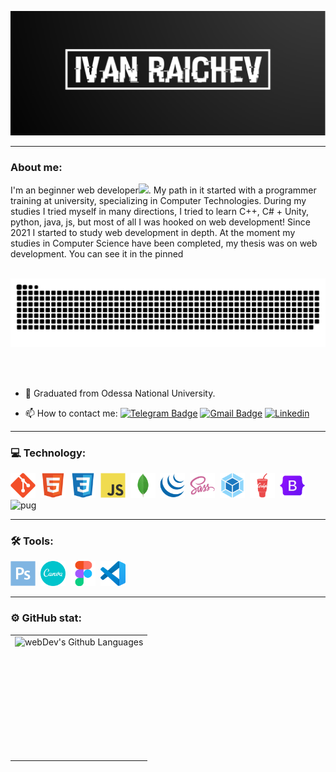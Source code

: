 
[![Header](https://github.com/IvanRaichev/ivanraichev/blob/main/assets/header1.PNG)](https://github.com/IvanRaichev)

___

###  About me:


I'm an beginner web developer<img src="https://media.giphy.com/media/WUlplcMpOCEmTGBtBW/giphy.gif" width="30px">. My path in it started with a programmer training at university, specializing in Computer Technologies. During my studies I tried myself in many directions, I tried to learn C++, C# + Unity, python, java, js, but most of all I was hooked on web development!  Since 2021 I started to study web development in depth. At the moment my studies in Computer Science have been completed, my thesis was on web development. You can see it in the pinned

<div align="center">
  <br>
  <img alt="snake eating my contributions" src="https://github.com/IvanRaichev/ivanraichev/blob/main/assets/github-contribution-grid-snake2.svg" />
  
  <br/><br/>
</div>


- :telescope:  Graduated from Odessa National University.


- :mailbox: How to contact me: [![Telegram Badge](https://img.shields.io/badge/-ivanraichev-blue?style=flat&logo=Telegram&logoColor=white)](https://t.me/CryptoMrGengar) [![Gmail Badge](https://img.shields.io/badge/-Gmail-red?style=flat&logo=Gmail&logoColor=white)](mailto:lalkarus51@gmail.com) [![Linkedin](https://img.shields.io/badge/-Linkedin-black?style=flat&logo=Gmail&logoColor=white)](https://www.linkedin.com/in/ivan-raichev-5a8125295/)

---

### 💻 Technology:

<div>
  <img src="https://github.com/devicons/devicon/blob/master/icons/git/git-original.svg" title="git" alt="git" width="40" height="40"/>&nbsp
  <img src="https://github.com/devicons/devicon/blob/master/icons/html5/html5-original.svg" title="html5" alt="html5" width="40" height="40"/>&nbsp
  <img src="https://github.com/devicons/devicon/blob/master/icons/css3/css3-original.svg" title="css" alt="css" width="40" height="40"/>&nbsp
  <img src="https://github.com/devicons/devicon/blob/master/icons/javascript/javascript-original.svg" title="javascript" alt="javascript" width="40" height="40"/>&nbsp
  <img src="https://github.com/devicons/devicon/blob/master/icons/mongodb/mongodb-original.svg" title="mongodb" alt="mongodb" width="40" height="40"/>&nbsp
  <img src="https://github.com/devicons/devicon/blob/master/icons/jquery/jquery-original.svg" title="jQuery" alt="jQuery" width="40" height="40"/>&nbsp;
  <img src="https://github.com/devicons/devicon/blob/master/icons/sass/sass-original.svg" title="sass/scss" alt="sass/scss" width="40" height="40"/>&nbsp;
  <img src="https://github.com/devicons/devicon/blob/master/icons/webpack/webpack-original.svg" title="webpack" alt="webpack" width="40" height="40"/>&nbsp;
  <img src="https://github.com/devicons/devicon/blob/master/icons/gulp/gulp-plain.svg" title="gulp" alt="gulp" width="40" height="40"/>&nbsp;
  <img src="https://github.com/devicons/devicon/blob/master/icons/bootstrap/bootstrap-original.svg" title="bootstrap" alt="bootstrap" width="40" height="40"/>&nbsp;
  <img src="https://camo.githubusercontent.com/2eb688a747805c9acd144faf728c8a30f86fc4ca5fb39e6528232f0372151364/68747470733a2f2f63646e2e7261776769742e636f6d2f7075676a732f7075672d6c6f676f2f656563343336636565386664396431373236643738333963626539396431663639343639326330632f5356472f7075672d66696e616c2d6c6f676f2d5f2d636f6c6f75722d3132382e737667" title="pug" alt="pug" width="40" height="40"/>&nbsp;
</div>

---

### 🛠 Tools:

<div>
  <img src="https://github.com/devicons/devicon/blob/master/icons/photoshop/photoshop-plain.svg" title="photoshop" alt="photoshop" width="40" height="40"/>&nbsp;
  <img src="https://github.com/devicons/devicon/blob/master/icons/canva/canva-original.svg" title="canva" alt="canva" width="40" height="40"/>&nbsp;
  <img src="https://github.com/devicons/devicon/blob/master/icons/figma/figma-original.svg" title="figma" alt="figma" width="40" height="40"/>&nbsp;
  <img src="https://github.com/devicons/devicon/blob/master/icons/vscode/vscode-original.svg" title="vscode" alt="vscode" width="40" height="40"/>&nbsp;
</div>

---

### ⚙️ GitHub stat:

<table>
  <tr>
    <td>
      <img height="195px" align="right" alt="webDev's Github Languages" src="https://github-readme-stats-sigma-five.vercel.app/api/top-langs/?username=IvanRaichev&layout=compact&theme=vision-friendly-dark" />
    </td>
  </tr>
</table>
